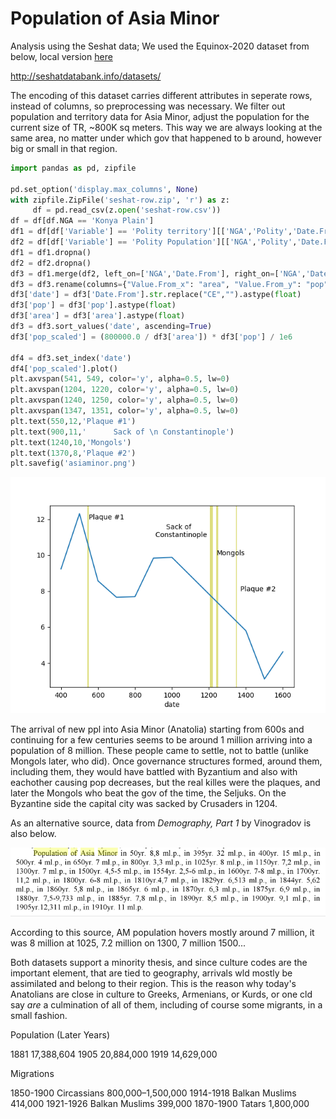 # Population of Asia Minor 

Analysis using the Seshat data; We used the Equinox-2020 dataset from below,
local version [here](seshat-row.zip)

http://seshatdatabank.info/datasets/

The encoding of this dataset carries different attributes in seperate
rows, instead of columns, so preprocessing was necessary. We filter
out population and territory data for Asia Minor, adjust the
population for the current size of TR, ~800K sq meters. This way we
are always looking at the same area, no matter under which gov that
happened to b around, however big or small in that region.


```python
import pandas as pd, zipfile

pd.set_option('display.max_columns', None)
with zipfile.ZipFile('seshat-row.zip', 'r') as z:
     df = pd.read_csv(z.open('seshat-row.csv'))
df = df[df.NGA == 'Konya Plain']
df1 = df[df['Variable'] == 'Polity territory'][['NGA','Polity','Date.From','Value.From']]
df2 = df[df['Variable'] == 'Polity Population'][['NGA','Polity','Date.From','Value.From']]
df1 = df1.dropna()
df2 = df2.dropna()
df3 = df1.merge(df2, left_on=['NGA','Date.From'], right_on=['NGA','Date.From'])
df3 = df3.rename(columns={"Value.From_x": "area", "Value.From_y": "pop"})
df3['date'] = df3['Date.From'].str.replace("CE","").astype(float)
df3['pop'] = df3['pop'].astype(float)
df3['area'] = df3['area'].astype(float)
df3 = df3.sort_values('date', ascending=True)
df3['pop_scaled'] = (800000.0 / df3['area']) * df3['pop'] / 1e6

df4 = df3.set_index('date')
df4['pop_scaled'].plot()
plt.axvspan(541, 549, color='y', alpha=0.5, lw=0)
plt.axvspan(1204, 1220, color='y', alpha=0.5, lw=0)
plt.axvspan(1240, 1250, color='y', alpha=0.5, lw=0)
plt.axvspan(1347, 1351, color='y', alpha=0.5, lw=0)
plt.text(550,12,'Plaque #1')
plt.text(900,11,'      Sack of \n Constantinople')
plt.text(1240,10,'Mongols')
plt.text(1370,8,'Plaque #2')
plt.savefig('asiaminor.png')
```

![](asiaminor.png)

The arrival of new ppl into Asia Minor (Anatolia) starting from 600s
and continuing for a few centuries seems to be around 1 million
arriving into a population of 8 million. These people came to settle,
not to battle (unlike Mongols later, who did). Once governance
structures formed, around them, including them, they would have
battled with Byzantium and also with eachother causing pop decreases,
but the real killes were the plaques, and later the Mongols who beat
the gov of the time, the Seljuks. On the Byzantine side the capital
city was sacked by Crusaders in 1204.

As an alternative source, data from *Demography, Part 1* by Vinogradov is also below.

![](pop-asia-minor.png)

According to this source, AM population hovers mostly around 7
million, it was 8 million at 1025, 7.2 million on 1300, 7 million
1500...

Both datasets support a minority thesis, and since culture codes are
the important element, that are tied to geography, arrivals wld mostly
be assimilated and belong to their region. This is the reason why
today's Anatolians are close in culture to Greeks, Armenians, or
Kurds, or one cld say *are* a culmination of all of them, including of
course some migrants, in a small fashion. 

Population (Later Years)

1881 17,388,604	
1905 20,884,000
1919 14,629,000

Migrations

1850-1900 Circassians     800,000–1,500,000
1914-1918 Balkan Muslims  414,000
1921-1926 Balkan Muslims  399,000
1870-1900 Tatars          1,800,000
